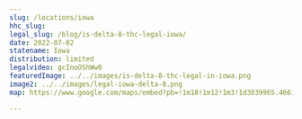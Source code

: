 ```yaml
---
slug: /locations/iowa
hhc_slug: 
legal_slug: /blog/is-delta-8-thc-legal-iowa/
date: 2022-07-02
statename: Iowa
distribution: limited
legalvideo: gcInoOShWw0
featuredImage: ../../images/is-delta-8-thc-legal-in-iowa.png
image2: ../../images/legal-iowa-delta-8.png
map: https://www.google.com/maps/embed?pb=!1m18!1m12!1m3!1d3039965.466128885!2d-95.63892596343044!3d41.9204576250445!2m3!1f0!2f0!3f0!3m2!1i1024!2i768!4f13.1!3m3!1m2!1s0x87ee5e6ff1f86019%3A0xc6ef634a57c759d9!2sIowa!5e0!3m2!1sen!2sus!4v1654284739002!5m2!1sen!2sus

---
```

